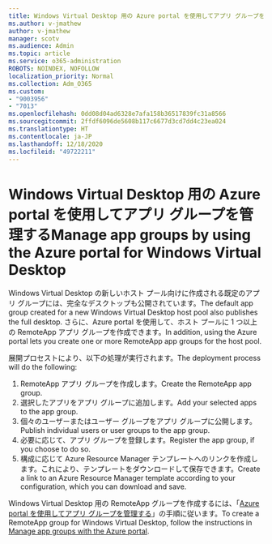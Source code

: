 ```yaml
---
title: Windows Virtual Desktop 用の Azure portal を使用してアプリ グループを管理する
ms.author: v-jmathew
author: v-jmathew
manager: scotv
ms.audience: Admin
ms.topic: article
ms.service: o365-administration
ROBOTS: NOINDEX, NOFOLLOW
localization_priority: Normal
ms.collection: Adm_O365
ms.custom:
- "9003956"
- "7013"
ms.openlocfilehash: 0dd08d04ad6328e7afa158b36517839fc31a8566
ms.sourcegitcommit: 2ffdf6096de5608b117c6677d3cd7dd4c23ea024
ms.translationtype: HT
ms.contentlocale: ja-JP
ms.lasthandoff: 12/18/2020
ms.locfileid: "49722211"
---
```

# <a name="manage-app-groups-by-using-the-azure-portal-for-windows-virtual-desktop"></a><span data-ttu-id="2cbb2-102">Windows Virtual Desktop 用の Azure portal を使用してアプリ グループを管理する</span><span class="sxs-lookup"><span data-stu-id="2cbb2-102">Manage app groups by using the Azure portal for Windows Virtual Desktop</span></span>

<span data-ttu-id="2cbb2-103">Windows Virtual Desktop の新しいホスト プール向けに作成される既定のアプリ グループには、完全なデスクトップも公開されています。</span><span class="sxs-lookup"><span data-stu-id="2cbb2-103">The default app group created for a new Windows Virtual Desktop host pool also publishes the full desktop.</span></span> <span data-ttu-id="2cbb2-104">さらに、Azure portal を使用して、ホスト プールに 1 つ以上の RemoteApp アプリ グループを作成できます。</span><span class="sxs-lookup"><span data-stu-id="2cbb2-104">In addition, using the Azure portal lets you create one or more RemoteApp app groups for the host pool.</span></span>

<span data-ttu-id="2cbb2-105">展開プロセストにより、以下の処理が実行されます。</span><span class="sxs-lookup"><span data-stu-id="2cbb2-105">The deployment process will do the following:</span></span>

1. <span data-ttu-id="2cbb2-106">RemoteApp アプリ グループを作成します。</span><span class="sxs-lookup"><span data-stu-id="2cbb2-106">Create the RemoteApp app group.</span></span>
2. <span data-ttu-id="2cbb2-107">選択したアプリをアプリ グループに追加します。</span><span class="sxs-lookup"><span data-stu-id="2cbb2-107">Add your selected apps to the app group.</span></span>
3. <span data-ttu-id="2cbb2-108">個々のユーザーまたはユーザー グループをアプリ グループに公開します。</span><span class="sxs-lookup"><span data-stu-id="2cbb2-108">Publish individual users or user groups to the app group.</span></span>
4. <span data-ttu-id="2cbb2-109">必要に応じて、アプリ グループを登録します。</span><span class="sxs-lookup"><span data-stu-id="2cbb2-109">Register the app group, if you choose to do so.</span></span>
5. <span data-ttu-id="2cbb2-110">構成に応じて Azure Resource Manager テンプレートへのリンクを作成します。これにより、テンプレートをダウンロードして保存できます。</span><span class="sxs-lookup"><span data-stu-id="2cbb2-110">Create a link to an Azure Resource Manager template according to your configuration, which you can download and save.</span></span>

<span data-ttu-id="2cbb2-111">Windows Virtual Desktop 用の RemoteApp グループを作成するには、「[Azure portal を使用してアプリ グループを管理する](https://go.microsoft.com/fwlink/?linkid=2129550)」の手順に従います。</span><span class="sxs-lookup"><span data-stu-id="2cbb2-111">To create a RemoteApp group for Windows Virtual Desktop, follow the instructions in [Manage app groups with the Azure portal](https://go.microsoft.com/fwlink/?linkid=2129550).</span></span>
